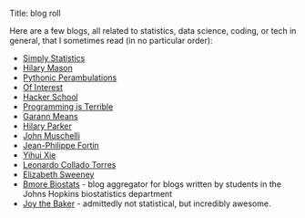 Title: blog roll

Here are a few blogs, all related to statistics, data science, coding, or tech in general, that I sometimes read (in no particular order):

- [Simply Statistics](http://simplystatistics.org/)
- [Hilary Mason](http://www.hilarymason.com/)
- [Pythonic Perambulations](http://jakevdp.github.io/)
- [Of Interest](http://akaptur.github.io/)
- [Hacker School](https://www.hackerschool.com/blog)
- [Programming is Terrible](http://programmingisterrible.com/)
- [Garann Means](http://www.garann.com/dev/)
- [Hilary Parker](http://hilaryparker.com/)
- [John Muschelli](http://hopstat.wordpress.com/)
- [Jean-Philippe Fortin](http://jfortinbiostats.com/blog/)
- [Yihui Xie](http://yihui.name/en/)
- [Leonardo Collado Torres](http://lcolladotor.github.io/)
- [Elizabeth Sweeney](http://elizabethmargaretsweeney.wordpress.com/blog/)
- [Bmore Biostats](http://bmorebiostat.com/) - blog aggregator for blogs written by students in the Johns Hopkins biostatistics department
- [Joy the Baker](http://joythebaker.com) - admittedly not statistical, but incredibly awesome.
